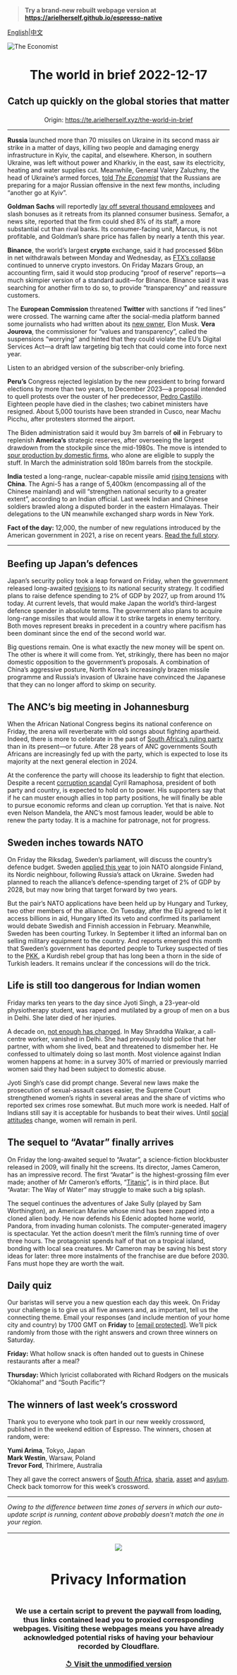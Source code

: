 > **Try a brand-new rebuilt webpage version at https://arielherself.github.io/espresso-native**

[English](https://github.com/arielherself/espresso/blob/main/README.md)|[中文](https://github-com.translate.goog/arielherself/espresso/blob/main/README.md?_x_tr_sl=en&_x_tr_tl=zh-CN&_x_tr_hl=zh-CN&_x_tr_pto=wapp)



![The Economist](menubar.png)

# <p align="center">The world in brief 2022-12-17</p>

## <p align="center">Catch up quickly on the global stories that matter</p>

<p align="center">Origin: <a href="https://te.arielherself.xyz/the-world-in-brief">https://te.arielherself.xyz/the-world-in-brief</a><hr>

<strong>Russia</strong> launched more than 70 missiles on Ukraine in its second mass air strike in a matter of days, killing two people and damaging energy infrastructure in Kyiv, the capital, and elsewhere. Kherson, in southern Ukraine, was left without power and Kharkiv, in the east, saw its electricity, heating and water supplies cut. Meanwhile, General Valery Zaluzhny, the head of Ukraine’s armed forces, [told <em>The Economist</em>](https://te.arielherself.xyz/ukraines-fateful-winter) that the Russians are preparing for a major Russian offensive in the next few months, including “another go at Kyiv”.

<strong>Goldman Sachs</strong> will reportedly [lay off several thousand employees](https://te.arielherself.xyz/business/2022/12/04/is-a-white-collar-recession-looming) and slash bonuses as it retreats from its planned consumer business. Semafor, a news site, reported that the firm could shed 8% of its staff, a more substantial cut than rival banks. Its consumer-facing unit, Marcus, is not profitable, and Goldman’s share price has fallen by nearly a tenth this year.

<strong>Binance</strong>, the world’s largest <strong>crypto</strong> exchange, said it had processed $6bn in net withdrawals between Monday and Wednesday, as [FTX’s collapse](https://te.arielherself.xyz/finance-and-economics/2022/12/13/the-game-is-up-for-sam-bankman-fried) continued to unnerve crypto investors. On Friday Mazars Group, an accounting firm, said it would stop producing “proof of reserve” reports—a much skimpier version of a standard audit—for Binance. Binance said it was searching for another firm to do so, to provide “transparency” and reassure customers.

The <strong>European Commission</strong> threatened <strong>Twitter</strong> with sanctions if “red lines” were crossed. The warning came after the social-media platform banned some journalists who had written about its [new owner](https://te.arielherself.xyz/united-states/2022/12/01/elon-musk-is-showing-what-a-waste-of-time-twitter-can-be), Elon Musk. <strong>Vera Jourova</strong>, the commissioner for “values and transparency”, called the suspensions “worrying” and hinted that they could violate the EU’s Digital Services Act—a draft law targeting big tech that could come into force next year.

Listen to an abridged version of the subscriber-only briefing.

<strong>Peru’s</strong> Congress rejected legislation by the new president to bring forward elections by more than two years, to December 2023—a proposal intended to quell protests over the ouster of her predecessor, [Pedro Castillo](https://te.arielherself.xyz/the-americas/2022/12/07/after-a-bungled-coup-attempt-perus-president-falls). Eighteen people have died in the clashes; two cabinet ministers have resigned. About 5,000 tourists have been stranded in Cusco, near Machu Picchu, after protesters stormed the airport.

The Biden administration said it would buy 3m barrels of <strong>oil</strong> in February to replenish <strong>America’s</strong> strategic reserves, after overseeing the largest drawdown from the stockpile since the mid-1980s. The move is intended to [spur production by domestic firms](https://te.arielherself.xyz/graphic-detail/2022/03/28/will-americas-shale-producers-make-up-for-untradeable-russian-oil), who alone are eligible to supply the stuff. In March the administration sold 180m barrels from the stockpile.

<strong>India</strong> tested a long-range, nuclear-capable missile amid [rising tensions](https://te.arielherself.xyz/asia/2022/12/15/chinas-frontier-aggression-has-pushed-india-to-the-west) with <strong>China</strong>. The Agni-5 has a range of 5,400km (encompassing all of the Chinese mainland) and will “strengthen national security to a greater extent”, according to an Indian official. Last week Indian and Chinese soldiers brawled along a disputed border in the eastern Himalayas. Their delegations to the UN meanwhile exchanged sharp words in New York.

<strong>Fact of the day: </strong>12,000, the number of new regulations introduced by the American government in 2021, a rise on recent years. [Read the full story](https://te.arielherself.xyz/leaders/2022/12/14/why-are-the-rich-worlds-politicians-giving-up-on-economic-growth).

----------

## Beefing up Japan’s defences

Japan’s security policy took a leap forward on Friday, when the government released long-awaited [revisions](https://te.arielherself.xyz/asia/2022/09/13/war-in-ukraine-has-bolstered-japans-support-for-a-stronger-army) to its national security strategy. It codified plans to raise defence spending to 2% of GDP by 2027, up from around 1% today. At current levels, that would make Japan the world’s third-largest defence spender in absolute terms. The government also plans to acquire long-range missiles that would allow it to strike targets in enemy territory. Both moves represent breaks in precedent in a country where pacifism has been dominant since the end of the second world war. 

Big questions remain. One is what exactly the new money will be spent on. The other is where it will come from. Yet, strikingly, there has been no major domestic opposition to the government’s proposals. A combination of China’s aggressive posture, North Korea’s increasingly brazen missile programme and Russia’s invasion of Ukraine have convinced the Japanese that they can no longer afford to skimp on security.

## The ANC’s big meeting in Johannesburg

When the African National Congress begins its national conference on Friday, the arena will reverberate with old songs about fighting apartheid. Indeed, there is more to celebrate in the past of [South Africa’s ruling party](https://te.arielherself.xyz/middle-east-and-africa/2022/12/08/cyril-ramaphosa-is-contesting-efforts-to-oust-him) than in its present—or future. After 28 years of ANC governments South Africans are increasingly fed up with the party, which is expected to lose its majority at the next general election in 2024. 

At the conference the party will choose its leadership to fight that election. Despite a recent [corruption scandal](https://te.arielherself.xyz/middle-east-and-africa/2022/06/23/allegations-of-impropriety-weaken-south-africas-president) Cyril Ramaphosa, president of both party and country, is expected to hold on to power. His supporters say that if he can muster enough allies in top party positions, he will finally be able to pursue economic reforms and clean up corruption. Yet that is naive. Not even Nelson Mandela, the ANC’s most famous leader, would be able to renew the party today. It is a machine for patronage, not for progress.

## Sweden inches towards NATO

On Friday the Riksdag, Sweden’s parliament, will discuss the country’s defence budget. Sweden [applied this year](https://te.arielherself.xyz/europe/2022/05/12/sweden-is-following-finlands-lead-on-joining-nato) to join NATO alongside Finland, its Nordic neighbour, following Russia’s attack on Ukraine. Sweden had planned to reach the alliance’s defence-spending target of 2% of GDP by 2028, but may now bring that target forward by two years.

But the pair’s NATO applications have been held up by Hungary and Turkey, two other members of the alliance. On Tuesday, after the EU agreed to let it access billions in aid, Hungary lifted its veto and confirmed its parliament would debate Swedish and Finnish accession in February. Meanwhile, Sweden has been courting Turkey. In September it lifted an informal ban on selling military equipment to the country. And reports emerged this month that Sweden’s government has deported people to Turkey suspected of ties to the [PKK](https://te.arielherself.xyz/the-economist-explains/2022/06/28/what-is-the-pkk), a Kurdish rebel group that has long been a thorn in the side of Turkish leaders. It remains unclear if the concessions will do the trick. 

## Life is still too dangerous for Indian women

Friday marks ten years to the day since Jyoti Singh, a 23-year-old physiotherapy student, was raped and mutilated by a group of men on a bus in Delhi. She later died of her injuries. 

A decade on, [not enough has changed](https://te.arielherself.xyz/asia/2022/11/29/what-two-crimes-reveal-about-violence-against-indian-women). In May Shraddha Walkar, a call-centre worker, vanished in Delhi. She had previously told police that her partner, with whom she lived, beat and threatened to dismember her. He confessed to ultimately doing so last month. Most violence against Indian women happens at home: in a survey 30% of married or previously married women said they had been subject to domestic abuse.

Jyoti Singh’s case did prompt change. Several new laws make the prosecution of sexual-assault cases easier, the Supreme Court strengthened women’s rights in several areas and the share of victims who reported sex crimes rose somewhat. But much more work is needed. Half of Indians still say it is acceptable for husbands to beat their wives. Until [social attitudes](https://te.arielherself.xyz/graphic-detail/2019/02/05/how-indias-men-can-learn-to-treat-women-better) change, women will remain in peril.

## The sequel to “Avatar” finally arrives

On Friday the long-awaited sequel to “Avatar”, a science-fiction blockbuster released in 2009, will finally hit the screens. Its director, James Cameron, has an impressive record. The first “Avatar” is the highest-grossing film ever made; another of Mr Cameron’s efforts, “[Titanic](https://te.arielherself.xyz/culture/2022/11/23/twenty-five-years-on-titanic-feels-like-a-prophecy)”, is in third place. But “Avatar: The Way of Water” may struggle to make such a big splash. 

The sequel continues the adventures of Jake Sully (played by Sam Worthington), an American Marine whose mind has been zapped into a cloned alien body. He now defends his Edenic adopted home world, Pandora, from invading human colonists. The computer-generated imagery is spectacular. Yet the action doesn’t merit the film’s running time of over three hours. The protagonist spends half of that on a tropical island, bonding with local sea creatures. Mr Cameron may be saving his best story ideas for later: three more instalments of the franchise are due before 2030. Fans must hope they are worth the wait.

## Daily quiz

Our baristas will serve you a new question each day this week. On Friday your challenge is to give us all five answers and, as important, tell us the connecting theme. Email your responses (and include mention of your home city and country) by 1700 GMT on <strong>Friday</strong> to [<span class="__cf_email__" data-cfemail="acfdd9c5d6e9dfdcdec9dfdfc3ecc9cfc3c2c3c1c5dfd882cfc3c1">[email&#160;protected]</span>](https://mail.google.com/mail/?view=cm&amp;fs=1&amp;tf=1&amp;to=QuizEspresso@te.arielherself.xyz). We’ll pick randomly from those with the right answers and crown three winners on Saturday.

<strong>Friday:</strong> What hollow snack is often handed out to guests in Chinese restaurants after a meal?

<strong>Thursday: </strong>Which lyricist collaborated with Richard Rodgers on the musicals “Oklahoma!” and “South Pacific”?

## The winners of last week’s crossword

Thank you to everyone who took part in our new weekly crossword, published in the weekend edition of Espresso. The winners, chosen at random, were: 

<strong>Yumi Arima</strong>, Tokyo, Japan  
<strong>Mark Westin</strong>, Warsaw, Poland  
<strong>Trevor Ford</strong>, Thirlmere, Australia

They all gave the correct answers of [South Africa](https://te.arielherself.xyz/middle-east-and-africa/2022/12/08/cyril-ramaphosa-is-contesting-efforts-to-oust-him), [sharia](https://te.arielherself.xyz/middle-east-and-africa/2022/12/04/irans-rattled-government-may-be-backing-down), [asset](https://te.arielherself.xyz/leaders/2022/12/08/investing-in-an-era-of-higher-interest-rates-and-scarcer-capital) and [asylum](https://te.arielherself.xyz/britain/2022/12/08/asylum-claims-by-albanians-spark-debate-over-a-landmark-british-law). Check back tomorrow for this week’s crossword.

----------

*Owing to the difference between time zones of servers in which our auto-update script is running, content above probably doesn't match the one in your region.*

|<br><div align="center"><img src="unlock.png" /><h1>Privacy Information</h1></div></br>We use a certain script to prevent the paywall from loading, thus links contained lead you to proxied corresponding webpages. Visiting these webpages means you have already acknowledged potential risks of having your behaviour recorded by Cloudflare.<br><br>[&#x21BA; Visit the unmodified version](README.raw.md)<br><br>|
|-----|
